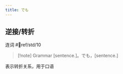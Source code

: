 ```yaml
---
title: でも
---
```

## 逆接/转折  

连词
 #📖ref/std/10  

> [!note] Grammar
> [sentence.]。でも，[sentence.]

表示转折关系，用于口语  
